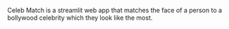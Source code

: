 Celeb Match is a streamlit web app that matches the face of a person to a bollywood celebrity which they look like the most.
